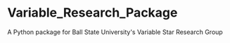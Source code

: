 # Variable_Research_Package
A Python package for Ball State University's Variable Star Research Group
